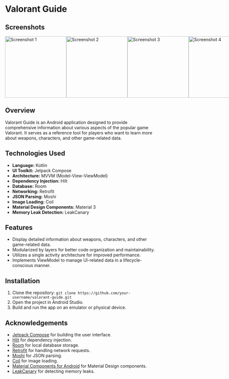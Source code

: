 # Valorant Guide

## Screenshots
<div style="display:flex;">
    <img src="https://github.com/AhmedKhattab01/valorant-guide/assets/92499066/432c5a76-3b46-4b46-b790-d14250982267" alt="Screenshot 1" width="200"/>
    <img src="https://github.com/AhmedKhattab01/valorant-guide/assets/92499066/432c5a76-3b46-4b46-b790-d14250982267" alt="Screenshot 2" width="200"/>
    <img src="https://github.com/AhmedKhattab01/valorant-guide/assets/92499066/432c5a76-3b46-4b46-b790-d14250982267" alt="Screenshot 3" width="200"/>
    <img src="https://github.com/AhmedKhattab01/valorant-guide/assets/92499066/432c5a76-3b46-4b46-b790-d14250982267" alt="Screenshot 4" width="200"/>
</div>

## Overview
Valorant Guide is an Android application designed to provide comprehensive information about various aspects of the popular game Valorant. It serves as a reference tool for players who want to learn more about weapons, characters, and other game-related data.

## Technologies Used
- **Language:** Kotlin
- **UI Toolkit:** Jetpack Compose
- **Architecture:** MVVM (Model-View-ViewModel)
- **Dependency Injection:** Hilt
- **Database:** Room
- **Networking:** Retrofit
- **JSON Parsing:** Moshi
- **Image Loading:** Coil
- **Material Design Components:** Material 3
- **Memory Leak Detection:** LeakCanary

## Features
- Display detailed information about weapons, characters, and other game-related data.
- Modularized by layers for better code organization and maintainability.
- Utilizes a single activity architecture for improved performance.
- Implements ViewModel to manage UI-related data in a lifecycle-conscious manner.

## Installation
1. Clone the repository: `git clone https://github.com/your-username/valorant-guide.git`
2. Open the project in Android Studio.
3. Build and run the app on an emulator or physical device.

## Acknowledgements
- [Jetpack Compose](https://developer.android.com/jetpack/compose) for building the user interface.
- [Hilt](https://developer.android.com/training/dependency-injection/hilt-android) for dependency injection.
- [Room](https://developer.android.com/topic/libraries/architecture/room) for local database storage.
- [Retrofit](https://square.github.io/retrofit/) for handling network requests.
- [Moshi](https://github.com/square/moshi) for JSON parsing.
- [Coil](https://github.com/coil-kt/coil) for image loading.
- [Material Components for Android](https://material.io/develop/android) for Material Design components.
- [LeakCanary](https://square.github.io/leakcanary/) for detecting memory leaks.

